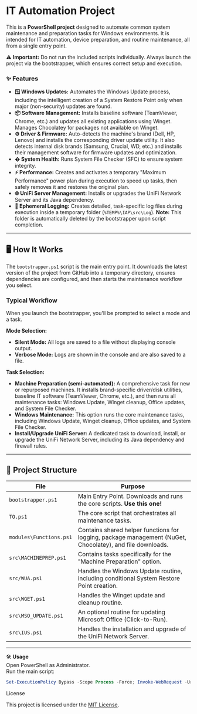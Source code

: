 # IT Automation Project

This is a **PowerShell project** designed to automate common system maintenance and preparation tasks for Windows environments. It is intended for IT automation, device preparation, and routine maintenance, all from a single entry point.

⚠️ **Important:** Do not run the included scripts individually. Always launch the project via the bootstrapper, which ensures correct setup and execution.

### ✨ Features

* **🪟 Windows Updates:** Automates the Windows Update process, including the intelligent creation of a System Restore Point only when major (non-security) updates are found.
* **📦 Software Management:** Installs baseline software (TeamViewer, Chrome, etc.) and updates all existing applications using Winget. Manages Chocolatey for packages not available on Winget.
* **⚙️ Driver & Firmware:** Auto-detects the machine's brand (Dell, HP, Lenovo) and installs the corresponding driver update utility. It also detects internal disk brands (Samsung, Crucial, WD, etc.) and installs their management software for firmware updates and optimization.
* **�️ System Health:** Runs System File Checker (SFC) to ensure system integrity.
* **⚡ Performance:** Creates and activates a temporary "Maximum Performance" power plan during execution to speed up tasks, then safely removes it and restores the original plan.
* **🌐 UniFi Server Management:** Installs or upgrades the UniFi Network Server and its Java dependency.
* **📝 Ephemeral Logging:** Creates detailed, task-specific log files during execution inside a temporary folder (`%TEMP%\IAP\src\Log`). **Note:** This folder is automatically deleted by the bootstrapper upon script completion.

---

## 🖥️ How It Works

The `bootstrapper.ps1` script is the main entry point. It downloads the latest version of the project from GitHub into a temporary directory, ensures dependencies are configured, and then starts the maintenance workflow you select.

### Typical Workflow

When you launch the bootstrapper, you'll be prompted to select a mode and a task.

**Mode Selection:**
* **Silent Mode:** All logs are saved to a file without displaying console output.
* **Verbose Mode:** Logs are shown in the console and are also saved to a file.

**Task Selection:**
* **Machine Preparation (semi-automated):** A comprehensive task for new or repurposed machines. It installs brand-specific driver/disk utilities, baseline IT software (TeamViewer, Chrome, etc.), and then runs all maintenance tasks: Windows Update, Winget cleanup, Office updates, and System File Checker.
* **Windows Maintenance:** This option runs the core maintenance tasks, including Windows Update, Winget cleanup, Office updates, and System File Checker.
* **Install/Upgrade UniFi Server:** A dedicated task to download, install, or upgrade the UniFi Network Server, including its Java dependency and firewall rules.

---

## 📂 Project Structure

| File | Purpose |
|---|---|
| `bootstrapper.ps1` | Main Entry Point. Downloads and runs the core scripts. **Use this one!** |
| `TO.ps1` | The core script that orchestrates all maintenance tasks. |
| `modules\Functions.ps1` | Contains shared helper functions for logging, package management (NuGet, Chocolatey), and file downloads. |
| `src\MACHINEPREP.ps1` | Contains tasks specifically for the "Machine Preparation" option. |
| `src/WUA.ps1` | Handles the Windows Update routine, including conditional System Restore Point creation. |
| `src\WGET.ps1` | Handles the Winget update and cleanup routine. |
| `src\MSO_UPDATE.ps1` | An optional routine for updating Microsoft Office (Click-to-Run). |
| `src\IUS.ps1` | Handles the installation and upgrade of the UniFi Network Server. |

---

🛠️ **Usage**  
Open PowerShell as Administrator.  
Run the main script:  

```powershell
Set-ExecutionPolicy Bypass -Scope Process -Force; Invoke-WebRequest -Uri "https://raw.githubusercontent.com/Gordeth/IT/main/bootstrapper.ps1" -OutFile "$env:TEMP\bootstrapper.ps1"; & "$env:TEMP\bootstrapper.ps1"; Remove-Item -Path "$env:TEMP\bootstrapper.ps1" -Force
```
License

This project is licensed under the [MIT License](LICENSE).